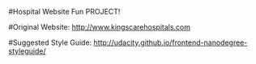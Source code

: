 #Hospital Website Fun PROJECT!

#Original Website: http://www.kingscarehospitals.com

#Suggested Style Guide: http://udacity.github.io/frontend-nanodegree-styleguide/
